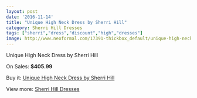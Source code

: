 ```yaml
---
layout: post
date: '2016-11-14'
title: "Unique High Neck Dress by Sherri Hill"
category: Sherri Hill Dresses
tags: ["sherri","dress","discount","high","dresses"]
image: http://www.neoformal.com/17391-thickbox_default/unique-high-neck-dress-by-sherri-hill.jpg
---
```

Unique High Neck Dress by Sherri Hill

On Sales: **$405.99**
<a href="https://www.neoformal.com/en/sherri-hill-dresses-2014/5701-unique-high-neck-dress-by-sherri-hill.html"><amp-img layout="responsive" width="600" height="600" src="//www.neoformal.com/17391-thickbox_default/unique-high-neck-dress-by-sherri-hill.jpg" alt="Unique High Neck Dress by Sherri Hill 0" /></a>
<a href="https://www.neoformal.com/en/sherri-hill-dresses-2014/5701-unique-high-neck-dress-by-sherri-hill.html"><amp-img layout="responsive" width="600" height="600" src="//www.neoformal.com/17392-thickbox_default/unique-high-neck-dress-by-sherri-hill.jpg" alt="Unique High Neck Dress by Sherri Hill 1" /></a>
<a href="https://www.neoformal.com/en/sherri-hill-dresses-2014/5701-unique-high-neck-dress-by-sherri-hill.html"><amp-img layout="responsive" width="600" height="600" src="//www.neoformal.com/17393-thickbox_default/unique-high-neck-dress-by-sherri-hill.jpg" alt="Unique High Neck Dress by Sherri Hill 2" /></a>
<a href="https://www.neoformal.com/en/sherri-hill-dresses-2014/5701-unique-high-neck-dress-by-sherri-hill.html"><amp-img layout="responsive" width="600" height="600" src="//www.neoformal.com/17394-thickbox_default/unique-high-neck-dress-by-sherri-hill.jpg" alt="Unique High Neck Dress by Sherri Hill 3" /></a>

Buy it: [Unique High Neck Dress by Sherri Hill](https://www.neoformal.com/en/sherri-hill-dresses-2014/5701-unique-high-neck-dress-by-sherri-hill.html "Unique High Neck Dress by Sherri Hill")

View more: [Sherri Hill Dresses](https://www.neoformal.com/en/73-sherri-hill-dresses-2014 "Sherri Hill Dresses")